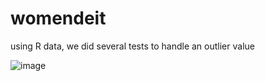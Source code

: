 # womendeit
using R data, we did several tests to handle an outlier value 

![image](https://github.com/Jameel-Hu/womendeit/assets/110083577/69a0dd2b-3417-4704-8ea9-be31f94b79a2)
